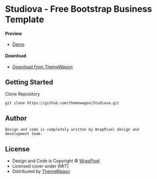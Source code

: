 # Studiova - Free Bootstrap Business Template
#### Preview

 - [Demo](https://themewagon.github.io/Studiova/html/index.html)

#### Download
 - [Download from ThemeWagon]()

## Getting Started

Clone Repository
```
git clone https://github.com/themewagon/Studiova.git
```

## Author 
```
Design and code is completely written by WrapPixel design and development team.  
```

## License

 - Design and Code is Copyright &copy; [WrapPixel](https://www.wrappixel.com/)
 - Licensed cover under [MIT]
 - Distributed by [ThemeWagon](https://themewagon.com)

